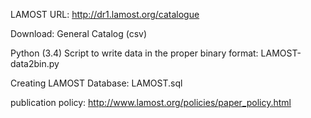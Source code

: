 LAMOST URL:
http://dr1.lamost.org/catalogue

Download: General Catalog (csv)

Python (3.4) Script to write data in the proper binary format:
LAMOST-data2bin.py

Creating LAMOST Database:
LAMOST.sql

publication policy:
http://www.lamost.org/policies/paper_policy.html